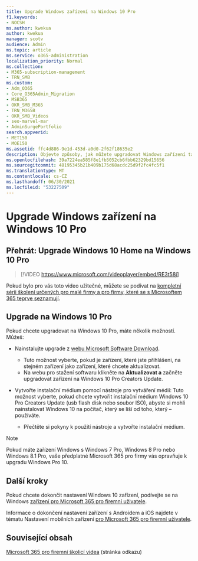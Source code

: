 ```yaml
---
title: Upgrade Windows zařízení na Windows 10 Pro
f1.keywords:
- NOCSH
ms.author: kwekua
author: kwekua
manager: scotv
audience: Admin
ms.topic: article
ms.service: o365-administration
localization_priority: Normal
ms.collection:
- M365-subscription-management
- TRN_SMB
ms.custom:
- Adm_O365
- Core_O365Admin_Migration
- MSB365
- OKR_SMB_M365
- TRN_M365B
- OKR_SMB_Videos
- seo-marvel-mar
- AdminSurgePortfolio
search.appverid:
- MET150
- MOE150
ms.assetid: ffc4d886-9e1d-453d-a0d0-2f62f18635e2
description: Objevte způsoby, jak můžete upgradovat Windows zařízení tak, Windows 10 Pro využívat pokročilejší funkce zabezpečení a podnikové sítě.
ms.openlocfilehash: 39a7224ea585f8e1fb5052cb6fbb62329bd15656
ms.sourcegitcommit: 48195345b21b409b175d68acdc25d9f2fc4fc5f1
ms.translationtype: MT
ms.contentlocale: cs-CZ
ms.lasthandoff: 06/30/2021
ms.locfileid: "53227509"
---
```

# <a name="upgrade-windows-devices-to-windows-10-pro"></a>Upgrade Windows zařízení na Windows 10 Pro

## <a name="watch-upgrade-windows-10-home-to-windows-10-pro"></a>Přehrát: Upgrade Windows 10 Home na Windows 10 Pro

> [!VIDEO https://www.microsoft.com/videoplayer/embed/RE3t58j]

Pokud bylo pro vás toto video užitečné, můžete se podívat na [kompletní sérii školení určených pro malé firmy a pro firmy, které se s Microsoftem 365 teprve seznamují](../business-video/index.yml).

## <a name="upgrade-to-windows-10-pro"></a>Upgrade na Windows 10 Pro

Pokud chcete upgradovat na Windows 10 Pro, máte několik možností. Můžeš:

- Nainstalujte upgrade z [webu Microsoft Software Download](https://go.microsoft.com/fwlink/?LinkID=836951).
  - Tuto možnost vyberte, pokud je zařízení, které jste přihlášeni, na stejném zařízení jako zařízení, které chcete aktualizovat.
  - Na webu pro stažení softwaru klikněte na **Aktualizovat a** začněte upgradovat zařízení na Windows 10 Pro Creators Update.

- Vytvořte instalační médium [](https://go.microsoft.com/fwlink/?LinkID=836960) pomocí nástroje pro vytváření médií: Tuto možnost vyberte, pokud chcete vytvořit instalační médium Windows 10 Pro Creators Update (usb flash disk nebo soubor ISO), abyste si mohli nainstalovat Windows 10 na počítač, který se liší od toho, který &ndash; používáte.
  - Přečtěte si pokyny k použití nástroje a vytvořte instalační médium.

> [!NOTE]
> Pokud máte zařízení Windows s Windows 7 Pro, Windows 8 Pro nebo Windows 8.1 Pro, vaše předplatné Microsoft 365 pro firmy vás opravňuje k upgradu Windows Pro 10.

## <a name="next-steps"></a>Další kroky

Pokud chcete dokončit nastavení Windows 10 zařízení, podívejte se na Windows [zařízení pro Microsoft 365 pro firemní uživatele](set-up-windows-devices.md).

Informace o dokončení nastavení zařízení s Androidem a iOS najdete v tématu Nastavení mobilních zařízení [pro Microsoft 365 pro firemní uživatele](set-up-mobile-devices.md).

## <a name="related-content"></a>Související obsah

[Microsoft 365 pro firemní školicí videa](../business-video/index.yml) (stránka odkazu)
